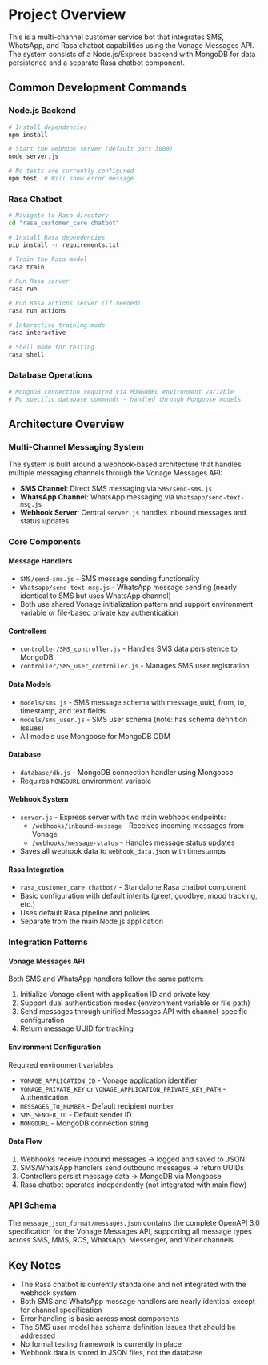 # Project Overview

This is a multi-channel customer service bot that integrates SMS, WhatsApp, and Rasa chatbot capabilities using the Vonage Messages API. The system consists of a Node.js/Express backend with MongoDB for data persistence and a separate Rasa chatbot component.

## Common Development Commands

### Node.js Backend
```bash
# Install dependencies
npm install

# Start the webhook server (default port 3000)
node server.js

# No tests are currently configured
npm test  # Will show error message
```

### Rasa Chatbot
```bash
# Navigate to Rasa directory
cd "rasa_customer_care chatbot"

# Install Rasa dependencies
pip install -r requirements.txt

# Train the Rasa model
rasa train

# Run Rasa server
rasa run

# Run Rasa actions server (if needed)
rasa run actions

# Interactive training mode
rasa interactive

# Shell mode for testing
rasa shell
```

### Database Operations
```bash
# MongoDB connection required via MONGOURL environment variable
# No specific database commands - handled through Mongoose models
```

## Architecture Overview

### Multi-Channel Messaging System
The system is built around a webhook-based architecture that handles multiple messaging channels through the Vonage Messages API:

- **SMS Channel**: Direct SMS messaging via `SMS/send-sms.js`
- **WhatsApp Channel**: WhatsApp messaging via `Whatsapp/send-text-msg.js`
- **Webhook Server**: Central `server.js` handles inbound messages and status updates

### Core Components

#### Message Handlers
- `SMS/send-sms.js` - SMS message sending functionality
- `Whatsapp/send-text-msg.js` - WhatsApp message sending (nearly identical to SMS but uses WhatsApp channel)
- Both use shared Vonage initialization pattern and support environment variable or file-based private key authentication

#### Controllers
- `controller/SMS_controller.js` - Handles SMS data persistence to MongoDB
- `controller/SMS_user_controller.js` - Manages SMS user registration

#### Data Models
- `models/sms.js` - SMS message schema with message_uuid, from, to, timestamp, and text fields
- `models/sms_user.js` - SMS user schema (note: has schema definition issues)
- All models use Mongoose for MongoDB ODM

#### Database
- `database/db.js` - MongoDB connection handler using Mongoose
- Requires `MONGOURL` environment variable

#### Webhook System
- `server.js` - Express server with two main webhook endpoints:
  - `/webhooks/inbound-message` - Receives incoming messages from Vonage
  - `/webhooks/message-status` - Handles message status updates
- Saves all webhook data to `webhook_data.json` with timestamps

#### Rasa Integration
- `rasa_customer_care chatbot/` - Standalone Rasa chatbot component
- Basic configuration with default intents (greet, goodbye, mood tracking, etc.)
- Uses default Rasa pipeline and policies
- Separate from the main Node.js application

### Integration Patterns

#### Vonage Messages API
Both SMS and WhatsApp handlers follow the same pattern:
1. Initialize Vonage client with application ID and private key
2. Support dual authentication modes (environment variable or file path)
3. Send messages through unified Messages API with channel-specific configuration
4. Return message UUID for tracking

#### Environment Configuration
Required environment variables:
- `VONAGE_APPLICATION_ID` - Vonage application identifier
- `VONAGE_PRIVATE_KEY` or `VONAGE_APPLICATION_PRIVATE_KEY_PATH` - Authentication
- `MESSAGES_TO_NUMBER` - Default recipient number
- `SMS_SENDER_ID` - Default sender ID
- `MONGOURL` - MongoDB connection string

#### Data Flow
1. Webhooks receive inbound messages → logged and saved to JSON
2. SMS/WhatsApp handlers send outbound messages → return UUIDs
3. Controllers persist message data → MongoDB via Mongoose
4. Rasa chatbot operates independently (not integrated with main flow)

### API Schema
The `message_json_format/messages.json` contains the complete OpenAPI 3.0 specification for the Vonage Messages API, supporting all message types across SMS, MMS, RCS, WhatsApp, Messenger, and Viber channels.

## Key Notes

- The Rasa chatbot is currently standalone and not integrated with the webhook system
- Both SMS and WhatsApp message handlers are nearly identical except for channel specification
- Error handling is basic across most components
- The SMS user model has schema definition issues that should be addressed
- No formal testing framework is currently in place
- Webhook data is stored in JSON files, not the database
